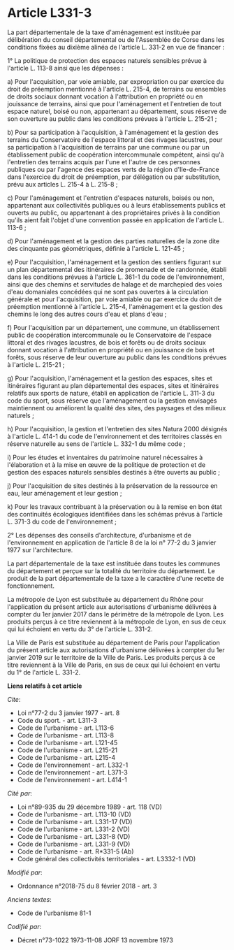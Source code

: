 # Article L331-3

La part départementale de la taxe d'aménagement est instituée par délibération du conseil départemental ou de l'Assemblée de
Corse dans les conditions fixées au dixième alinéa de l'article L. 331-2 en vue de financer :

1° La politique de protection des espaces naturels sensibles prévue à l'article L. 113-8 ainsi que les dépenses :

a) Pour l'acquisition, par voie amiable, par expropriation ou par exercice du droit de préemption mentionné à l'article L.
215-4, de terrains ou ensembles de droits sociaux donnant vocation à l'attribution en propriété ou en jouissance de terrains,
ainsi que pour l'aménagement et l'entretien de tout espace naturel, boisé ou non, appartenant au département, sous réserve de
son ouverture au public dans les conditions prévues à l'article L. 215-21 ;

b) Pour sa participation à l'acquisition, à l'aménagement et la gestion des terrains du Conservatoire de l'espace littoral et
des rivages lacustres, pour sa participation à l'acquisition de terrains par une commune ou par un établissement public de
coopération intercommunale compétent, ainsi qu'à l'entretien des terrains acquis par l'une et l'autre de ces personnes
publiques ou par l'agence des espaces verts de la région d'Ile-de-France dans l'exercice du droit de préemption, par
délégation ou par substitution, prévu aux articles L. 215-4 à L. 215-8 ;

c) Pour l'aménagement et l'entretien d'espaces naturels, boisés ou non, appartenant aux collectivités publiques ou à leurs
établissements publics et ouverts au public, ou appartenant à des propriétaires privés à la condition qu'ils aient fait
l'objet d'une convention passée en application de l'article L. 113-6 ;

d) Pour l'aménagement et la gestion des parties naturelles de la zone dite des cinquante pas géométriques, définie à
l'article L. 121-45 ;

e) Pour l'acquisition, l'aménagement et la gestion des sentiers figurant sur un plan départemental des itinéraires de
promenade et de randonnée, établi dans les conditions prévues à l'article L. 361-1 du code de l'environnement, ainsi que des
chemins et servitudes de halage et de marchepied des voies d'eau domaniales concédées qui ne sont pas ouvertes à la
circulation générale et pour l'acquisition, par voie amiable ou par exercice du droit de préemption mentionné à l'article L.
215-4, l'aménagement et la gestion des chemins le long des autres cours d'eau et plans d'eau ;

f) Pour l'acquisition par un département, une commune, un établissement public de coopération intercommunale ou le
Conservatoire de l'espace littoral et des rivages lacustres, de bois et forêts ou de droits sociaux donnant vocation à
l'attribution en propriété ou en jouissance de bois et forêts, sous réserve de leur ouverture au public dans les conditions
prévues à l'article L. 215-21 ;

g) Pour l'acquisition, l'aménagement et la gestion des espaces, sites et itinéraires figurant au plan départemental des
espaces, sites et itinéraires relatifs aux sports de nature, établi en application de l'article L. 311-3 du code du sport,
sous réserve que l'aménagement ou la gestion envisagés maintiennent ou améliorent la qualité des sites, des paysages et des
milieux naturels ;

h) Pour l'acquisition, la gestion et l'entretien des sites Natura 2000 désignés à l'article L. 414-1 du code de
l'environnement et des territoires classés en réserve naturelle au sens de l'article L. 332-1 du même code ;

i) Pour les études et inventaires du patrimoine naturel nécessaires à l'élaboration et à la mise en œuvre de la politique de
protection et de gestion des espaces naturels sensibles destinés à être ouverts au public ;

j) Pour l'acquisition de sites destinés à la préservation de la ressource en eau, leur aménagement et leur gestion ;

k) Pour les travaux contribuant à la préservation ou à la remise en bon état des continuités écologiques identifiées dans les
schémas prévus à l'article L. 371-3 du code de l'environnement ;

2° Les dépenses des conseils d'architecture, d'urbanisme et de l'environnement en application de l'article 8 de la loi n°
77-2 du 3 janvier 1977 sur l'architecture.

La part départementale de la taxe est instituée dans toutes les communes du département et perçue sur la totalité du
territoire du département. Le produit de la part départementale de la taxe a le caractère d'une recette de fonctionnement.

La métropole de Lyon est substituée au département du Rhône pour l'application du présent article aux autorisations
d'urbanisme délivrées à compter du 1er janvier 2017 dans le périmètre de la métropole de Lyon. Les produits perçus à ce titre
reviennent à la métropole de Lyon, en sus de ceux qui lui échoient en vertu du 3° de l'article L. 331-2.

La Ville de Paris est substituée au département de Paris pour l'application du présent article aux autorisations d'urbanisme
délivrées à compter du 1er janvier 2019 sur le territoire de la Ville de Paris. Les produits perçus à ce titre reviennent à
la Ville de Paris, en sus de ceux qui lui échoient en vertu du 1° de l'article L. 331-2.

**Liens relatifs à cet article**

_Cite_:

  - Loi n°77-2 du 3 janvier 1977 - art. 8
  - Code du sport. - art. L311-3
  - Code de l'urbanisme - art. L113-6
  - Code de l'urbanisme - art. L113-8
  - Code de l'urbanisme - art. L121-45
  - Code de l'urbanisme - art. L215-21
  - Code de l'urbanisme - art. L215-4
  - Code de l'environnement - art. L332-1
  - Code de l'environnement - art. L371-3
  - Code de l'environnement - art. L414-1

_Cité par_:

  - Loi n°89-935 du 29 décembre 1989 - art. 118 (VD)
  - Code de l'urbanisme - art. L113-10 (VD)
  - Code de l'urbanisme - art. L331-17 (VD)
  - Code de l'urbanisme - art. L331-2 (VD)
  - Code de l'urbanisme - art. L331-8 (VD)
  - Code de l'urbanisme - art. L331-9 (VD)
  - Code de l'urbanisme - art. R*331-5 (Ab)
  - Code général des collectivités territoriales - art. L3332-1 (VD)

_Modifié par_:

  - Ordonnance n°2018-75 du 8 février 2018 - art. 3

_Anciens textes_:

  - Code de l'urbanisme 81-1

_Codifié par_:

  - Décret n°73-1022 1973-11-08 JORF 13 novembre 1973
